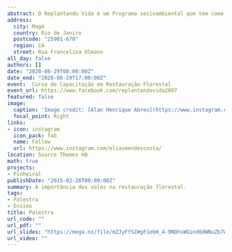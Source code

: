 ```yaml
---
abstract: O Replantando Vida é um Programa socioambiental que tem como objetivo a ressocialização de apenados através do trabalho em ações ambientais. Nesse projeto fui convidado por  [Alan Henrique Abreu](https://www.instagram.com/alanhenriquem/?igshid=dakkafzqyv0) a dar uma aula no módulo de Restauração Florestal eu, Elias Mendes Costa, falei sobre a importância dos solos na restauração florestal. Na apresentam os alunos aprenderam conceitos básicos de classificação de solos e a relação dos solo e paisagem. Na aula prática, os alunos analisaram diferentes perfis de solo que compõem a paisagem da Colônia Penal Agrícola de Magé. O conhecimento adquirido foi muito importante aulas seguintes, sobre técnicas de restauração e seleção de espécies florestais. O III Curso de Capacitação em Restauração Florestal organizado pela CEDAE é ministrado a apenados do sistema prisional, que aprendem o caminho desde a semente até a floresta. Após a capacitação, os apenados irão trabalhar nas atividades de produção de mudas e restauração florestal promovidos pela CEDAE em áreas de mananciais. #cedae #replantandovida #solos #classificaçãodesolos #podologia #soil #soilscience #educaçãoambiental #trabalhosocial #sementesflorestais #coletadesementes #trabalhoprisional #produçãodemudas  #sustainabilityinprisons #capacitação #restauraçãoambiental #restauração #restauraçãoflorestal
address:
  city: Magé
  country: Rio de Janiro
  postcode: "25901-670"
  region: CA
  street: Rua Francelina Ulmann
all_day: false
authors: []
date: "2020-08-29T08:00:00Z"
date_end: "2020-08-29T17:00:00Z"
event:  Curso de Capacitação em Restauração Florestal
event_url: https://www.facebook.com/replantandovida2007
featured: false
image:
  caption: 'Image credit: [Alan Henrique Abreu](https://www.instagram.com/alanhenriquem/?igshid=dakkafzqyv0)'
  focal_point: Right
links:
- icon: instagram
  icon_pack: fab
  name: Follow
  url: https://www.instagram.com/eliasmendescosta/
location: Source Themes HQ
math: true
projects:
- Pinheiral
publishDate: "2015-02-26T00:00:00Z"
summary: A importância dos solos na restauração florestal.
tags: 
- Palestra
- Ensino
title: Palestra
url_code: ""
url_pdf: ""
url_slides: "https://mega.nz/file/mZJyFYSZ#gF1ebH_4-9NQhsWGind6dWNuZb7WFi1dvnwDfX646u8"
url_video: ""
---
```


